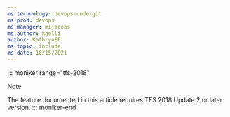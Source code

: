 ```yaml
---
ms.technology: devops-code-git
ms.prod: devops
ms.manager: mijacobs
ms.author: kaelli
author: KathrynEE
ms.topic: include
ms.date: 10/15/2021
---
```


::: moniker range="tfs-2018"
> [!NOTE]
> The feature documented in this article requires TFS 2018 Update 2 or later version. 
::: moniker-end 